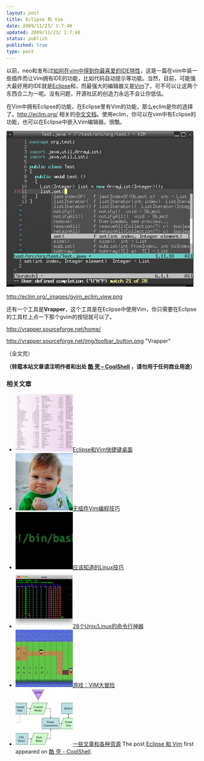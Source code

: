 ```yaml
---
layout: post
title: Eclipse 和 Vim
date: 2009/11/23/ 1:7:40
updated: 2009/11/23/ 1:7:40
status: publish
published: true
type: post
---
```


以前，neo和发布过[如何在vim中得到你最喜爱的IDE特性](https://coolshell.cn/articles/894.html)，这是一篇在vim中装一些插件而让Vim拥有IDE的功能，比如代码自动提示等功能。当然，目前，可能强大最好用的IDE就是[Eclipse](http://eclipse.org/)和，而最强大的编辑器又是[Vim](http://vim.org/)了，可不可以让这两个东西合二为一呢。没有问题，开源社区的创造力永远不会让你低估。


在Vim中拥有Eclipse的功能，在Eclipse里有Vim的功能，那么eclim是你的选择了。<http://eclim.org/> 相关的[中文文档](http://eclim.org/translations/zh_TW/vim/cheatsheet.html#translations-zh-tw-vim-cheatsheet)。使用eclim，你可以在vim中有Eclipse的功能，也可以在Eclipse中嵌入Vim编辑器。很酷。


![](../wp-content/uploads/2009/11/eclim.png "eclim")



http://eclim.org/_images/gvim_eclim_view.png


还有一个工具是**Vrapper**，这个工具是在Eclipse中使用Vim，你只需要在Eclipse的工具栏上点一下那个gvim的按钮就可以了。


<http://vrapper.sourceforge.net/home/>


http://vrapper.sourceforge.net/img/toolbar_button.png "Vrapper"


（全文完）



**（转载本站文章请注明作者和出处 [酷 壳 – CoolShell](https://coolshell.cn/) ，请勿用于任何商业用途）**



### 相关文章

* [![Eclipse和Vim快捷键桌面](../wp-content/uploads/2010/10/EclipseCanoo1440x900-150x150.png)](https://coolshell.cn/articles/3181.html)[Eclipse和Vim快捷键桌面](https://coolshell.cn/articles/3181.html)
* [![无插件Vim编程技巧](../wp-content/uploads/2014/03/success_vim-150x150.jpg)](https://coolshell.cn/articles/11312.html)[无插件Vim编程技巧](https://coolshell.cn/articles/11312.html)
* [![应该知道的Linux技巧](../wp-content/uploads/2013/01/linux-bash-300x225-150x150.jpg)](https://coolshell.cn/articles/8883.html)[应该知道的Linux技巧](https://coolshell.cn/articles/8883.html)
* [![28个Unix/Linux的命令行神器](../wp-content/uploads/2012/07/dstat_screenshot-150x150.png)](https://coolshell.cn/articles/7829.html)[28个Unix/Linux的命令行神器](https://coolshell.cn/articles/7829.html)
* [![游戏：VIM大冒险](../wp-content/uploads/2012/04/vimadventuresgamefun-150x150.jpg)](https://coolshell.cn/articles/7166.html)[游戏：VIM大冒险](https://coolshell.cn/articles/7166.html)
* [![一些文章和各种资源](../wp-content/uploads/2011/09/image008-150x150.jpg)](https://coolshell.cn/articles/5224.html)[一些文章和各种资源](https://coolshell.cn/articles/5224.html)
The post [Eclipse 和 Vim](https://coolshell.cn/articles/1837.html) first appeared on [酷 壳 - CoolShell](https://coolshell.cn).